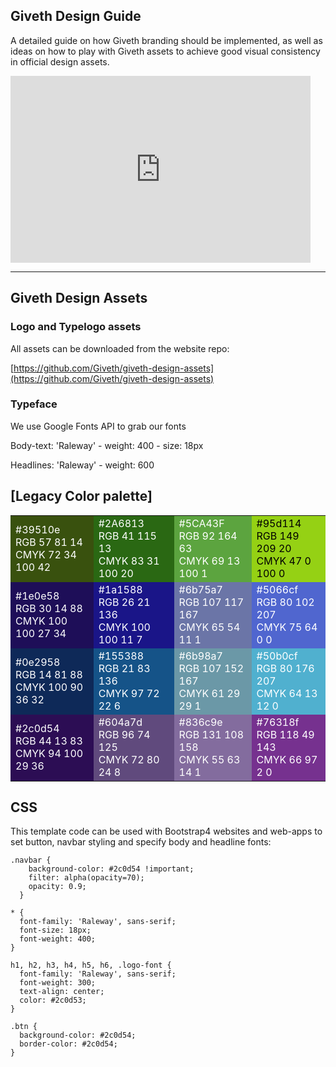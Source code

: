 ## Giveth Design Guide
A detailed guide on how Giveth branding should be implemented, as well as ideas on how to play with Giveth assets to achieve good visual consistency in official design assets.

<iframe src="https://docs.google.com/presentation/d/e/2PACX-1vRPb9T__ae4HzAW2i9ii776ESLzY9vqWbsRlewgVFr1irIZqE86uR6Q0hDz3lcLIY-KQIs1b-uRzPzp/embed?start=false&loop=true&delayms=3000" frameborder="0" width="480" height="299" allowfullscreen="true" mozallowfullscreen="true" webkitallowfullscreen="true"></iframe>

---

## Giveth Design Assets

### Logo and Typelogo assets
  All assets can be downloaded from the website repo:

  [https://github.com/Giveth/giveth-design-assets](https://github.com/Giveth/giveth-design-assets)

### Typeface
  We use Google Fonts API to grab our fonts

  Body-text: 'Raleway' - weight: 400 - size: 18px

  Headlines: 'Raleway' - weight: 600

## [Legacy Color palette]

<table>
  <tr>
    <td bgcolor='#39510e'><font color="white">#39510e<br />RGB 57 81 14<br />CMYK 72 34 100 42</font></td>
    <td bgcolor='#2A6813'><font color="white">#2A6813<br />RGB 41 115 13<br />CMYK 83 31 100 20</td>
    <td bgcolor='#5CA43F'><font color="white">#5CA43F<br />RGB 92 164 63<br />CMYK 69 13 100 1</td>
    <td bgcolor='#95d114'><font color="black">#95d114<br />RGB 149 209 20<br />CMYK 47 0 100 0</td>
  </tr>
  <tr>
    <td bgcolor='#1e0e58'><font color="white">#1e0e58<br />RGB 30 14 88<br />CMYK 100 100 27 34</font></td>
    <td bgcolor='#1a1588'><font color="white">#1a1588<br />RGB 26 21 136<br />CMYK 100 100 11 7</td>
    <td bgcolor='#6b75a7'><font color="white">#6b75a7<br />RGB 107 117 167<br />CMYK 65 54 11 1</td>
    <td bgcolor='#5066cf'><font color="white">#5066cf<br />RGB 80 102 207<br />CMYK 75 64 0 0</td>
  </tr>
  <tr>
    <td bgcolor='#0e2958'><font color="white">#0e2958<br />RGB 14 81 88<br />CMYK 100 90 36 32</font></td>
    <td bgcolor='#155388'><font color="white">#155388<br />RGB 21 83 136<br />CMYK 97 72 22 6</td>
    <td bgcolor='#6b98a7'><font color="white">#6b98a7<br />RGB 107 152 167<br />CMYK 61 29 29 1</td>
    <td bgcolor='#50b0cf'><font color="white">#50b0cf<br />RGB 80 176 207<br />CMYK 64 13 12 0</td>
  </tr>
  <tr>
    <td bgcolor='#2c0d54'><font color="white">#2c0d54<br />RGB 44 13 83<br />CMYK 94 100 29 36</font></td>
    <td bgcolor='#604a7d'><font color="white">#604a7d<br />RGB 96 74 125<br />CMYK 72 80 24 8</td>
    <td bgcolor='#836c9e'><font color="white">#836c9e<br />RGB 131 108 158<br />CMYK 55 63 14 1</td>
    <td bgcolor='#76318f'><font color="white">#76318f<br />RGB 118 49 143<br />CMYK 66 97 2 0</td>
  </tr>
</table>

## CSS

This template code can be used with Bootstrap4 websites and web-apps to set button, navbar styling and specify body and headline fonts:

```  
.navbar {
    background-color: #2c0d54 !important;
    filter: alpha(opacity=70);
    opacity: 0.9;
  }

* {
  font-family: 'Raleway', sans-serif;
  font-size: 18px;
  font-weight: 400;
}

h1, h2, h3, h4, h5, h6, .logo-font {
  font-family: 'Raleway', sans-serif;
  font-weight: 300;
  text-align: center;
  color: #2c0d53;
}

.btn {
  background-color: #2c0d54;
  border-color: #2c0d54;
}
```

